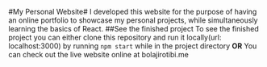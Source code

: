 #My Personal Website#
I developed this website for the purpose of having an online portfolio to showcase my personal projects, while simultaneously learning the basics of React. 
##See the finished project
To see the finished project you can either clone this repository and run it locally(url: localhost:3000) by running ``npm start`` while in the project directory
**OR**
You can check out the live website online at bolajirotibi.me
